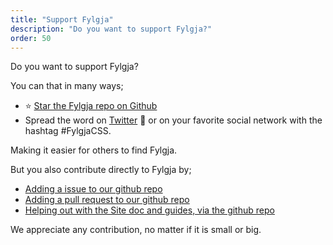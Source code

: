 ```yaml
---
title: "Support Fylgja"
description: "Do you want to support Fylgja?"
order: 50
---
```


Do you want to support Fylgja?

You can that in many ways;

* ⭐️ [Star the Fylgja repo on Github](https://github.com/fylgja/fylgja)
* Spread the word on [Twitter](https://twitter.com/) 💬
  or on your favorite social network with the hashtag #FylgjaCSS.

Making it easier for others to find Fylgja.

But you also contribute directly to Fylgja by;

* [Adding a issue to our github repo](https://github.com/fylgja/fylgja/issues)
* [Adding a pull request to our github repo](https://github.com/fylgja/fylgja/pulls)
* [Helping out with the Site doc and guides, via the github repo](https://github.com/fylgja/site)

We appreciate any contribution, no matter if it is small or big.
